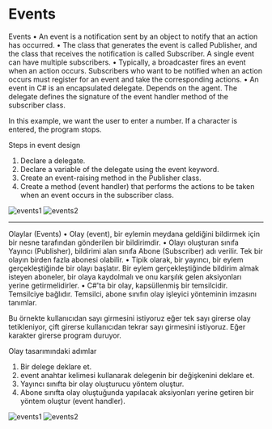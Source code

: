 # Events

Events
• An event is a notification sent by an object to notify that an action has occurred.
• The class that generates the event is called Publisher, and the class that receives the notification is called Subscriber. A single event can have multiple subscribers.
• Typically, a broadcaster fires an event when an action occurs. Subscribers who want to be notified when an action occurs must register for an event and take the corresponding actions.
• An event in C# is an encapsulated delegate. Depends on the agent. The delegate defines the signature of the event handler method of the subscriber class.

In this example, we want the user to enter a number. If a character is entered, the program stops.

Steps in event design
1. Declare a delegate.
2. Declare a variable of the delegate using the event keyword.
3. Create an event-raising method in the Publisher class.
4. Create a method (event handler) that performs the actions to be taken when an event occurs in the subscriber class.


<img alt="events1" src="https://user-images.githubusercontent.com/107070882/205653726-27dd2334-a770-41ac-975d-267eba902fb8.png">

<img alt="events2" src="https://user-images.githubusercontent.com/107070882/205654474-6fff6a08-0991-48cf-8736-677cb80e26e3.png">

<hr>

Olaylar (Events)
• Olay (event), bir eylemin meydana geldiğini bildirmek için bir nesne tarafından gönderilen bir bildirimdir.
• Olayı oluşturan sınıfa Yayıncı (Publisher), bildirimi alan sınıfa Abone (Subscriber) adı verilir. Tek bir olayın birden fazla abonesi olabilir.
• Tipik olarak, bir yayıncı, bir eylem gerçekleştiğinde bir olayı başlatır. Bir eylem gerçekleştiğinde bildirim almak isteyen aboneler, bir olaya kaydolmalı ve onu karşılık gelen aksiyonları yerine getirmelidirler.
• C#'ta bir olay, kapsüllenmiş bir temsilcidir. Temsilciye bağlıdır. Temsilci, abone sınıfın olay işleyici yönteminin imzasını tanımlar.

Bu örnekte kullanıcıdan sayı girmesini istiyoruz eğer tek sayı girerse olay tetikleniyor, çift girerse kullanıcıdan tekrar sayı girmesini istiyoruz. Eğer karakter girerse program duruyor.

Olay tasarımındaki adımlar
1. Bir delege deklare et.
2. event anahtar kelimesi kullanarak delegenin bir değişkenini deklare et.
3. Yayıncı sınıfta bir olay oluşturucu yöntem oluştur.
4. Abone sınıfta olay oluştuğunda yapılacak aksiyonları yerine getiren bir yöntem oluştur (event handler).

<img alt="events1" src="https://user-images.githubusercontent.com/107070882/205653726-27dd2334-a770-41ac-975d-267eba902fb8.png">

<img alt="events2" src="https://user-images.githubusercontent.com/107070882/205654474-6fff6a08-0991-48cf-8736-677cb80e26e3.png">

